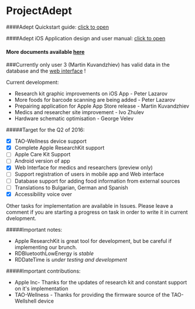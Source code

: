 # ProjectAdept

####Adept Quickstart guide: [click to open](https://github.com/ict-club/ProjectAdept/blob/master/Documentation/Adept%20Stick%20User%20Manual.pdf)

####Adept iOS Application design and user manual: [click to open](https://github.com/ict-club/ProjectAdept/blob/master/Documentation/Adept_iOS_App_Doc.pdf)

#### More documents available [here](https://github.com/ict-club/ProjectAdept/tree/master/Documentation)
###Currently only user 3 (Martin Kuvandzhiev) has valid data in the database and the [web interface](adept.rapiddevcrew.com) !

Current development:
* Research kit graphic improvements on iOS App - Peter Lazarov
* More foods for barcode scanning are being added - Peter Lazarov
* Prepairing application for Apple App Store release - Martin Kuvandzhiev
* Medics and researcher site improvement - Ivo Zhulev
* Hardware schematic optimisation - George Velev

#####Target for the Q2 of 2016:
- [x] TAO-Wellness device support
- [x] Complete Apple ResearchKit support
- [ ] Apple Care Kit Support
- [ ] Android version of app
- [x] Web Interface for medics and researchers (preview only)
- [ ] Support registration of users in mobile app and Web interface
- [ ] Database support for adding food information from external sources
- [ ] Translations to Bulgarian, German and Spanish
- [x] Accessibility voice over

Other tasks for implementation are available in Issues. Please leave a comment if you are starting a progress on task in order to write it in current dvelopment.

#####Important notes:
* Apple ResearchKit is great tool for development, but be careful if implementing our brunch.
* RDBluetoothLowEnergy is *stable*
* RDDateTime is *under testing and development*

#####Important contributions:
* Apple Inc-  Thanks for the updates of research kit and constant support on it's implementation
* TAO-Wellness - Thanks for providing the firmware source of the TAO-Wellshell device
